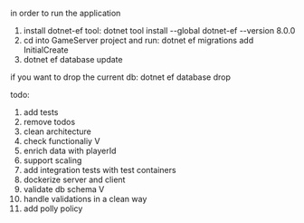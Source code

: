 in order to run the application

1. install dotnet-ef tool: 
dotnet tool install --global dotnet-ef --version 8.0.0
2. cd into GameServer project and run:
dotnet ef migrations add InitialCreate
3. dotnet ef database update     

if you want to drop the current db:
dotnet ef database drop   


todo:
1. add tests
2. remove todos
2. clean architecture
2. check functionaliy V
3. enrich data with playerId
4. support scaling
5. add integration tests with test containers
6. dockerize server and client
7. validate db schema V
8. handle validations in a clean way
9. add polly policy